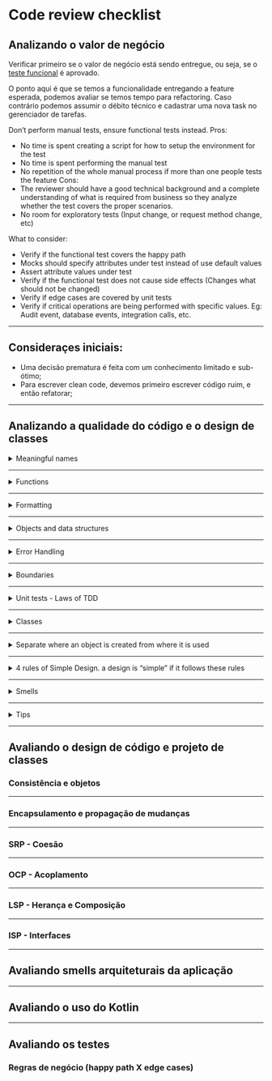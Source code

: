 # Code review checklist

## Analizando o valor de negócio
Verificar primeiro se o valor de negócio está sendo entregue, ou seja, se o [teste funcional](http://softwaretestingfundamentals.com/functional-testing/) é aprovado.

O ponto aqui é que se temos a funcionalidade entregando a feature esperada, podemos avaliar se temos tempo para refactoring. Caso contrário podemos assumir o débito técnico e cadastrar uma nova task no gerenciador de tarefas.

Don’t perform manual tests, ensure functional tests instead.
Pros:
* No time is spent creating a script for how to setup the environment for the test
* No time is spent performing the manual test
* No repetition of the whole manual process if more than one people tests the feature
Cons:
* The reviewer should have a good technical background and a complete understanding of what is required from business so they analyze whether the test covers the proper scenarios.
* No room for exploratory tests (Input change, or request method change, etc)

What to consider:
* Verify if the functional test covers the happy path
* Mocks should specify attributes under test instead of use default values
* Assert attribute values under test
* Verify if the functional test does not cause side effects (Changes what should not be changed)
* Verify if edge cases are covered by unit tests
* Verify if critical operations are being performed with specific values. Eg: Audit event, database events, integration calls, etc.

---

## Consideraçes iniciais:
- Uma decisão prematura é feita com um conhecimento limitado e sub-ótimo;
- Para escrever clean code, devemos primeiro escrever código ruim, e então refatorar;

---

## Analizando a qualidade do código e o design de classes
<details>
  <summary>Meaningful names</summary>
  
  - [ ] Os nomes escolhidos para variáveis, métodos, classes, etc; expressam realmente seu significado?
    - Exemplos de nomes de variáveis: `elapsedTimeInDays`, `daysSinceCreation`, `daysSinceModification`, `fileAgeInDays`;
  - [ ] Não faça append do tipo da variável ao seu nome. Ex: `shoppingCartItemsList`;
  - [ ] Consistência ao escolher nomes que tem conceitos similares;
  - [ ] Consistência ao, escolher nomes que tem conceitos similares
  - [ ] O tamanho do nome da variável deve corresponder ao seu escopo. Nome curto -> Escopo curto;
  - [ ] Consistência ao, escolher nomes que tem conceitos similares
  - [ ] Existem valores mágicos pelo código? Extraia constantes para tais situações;
  - [ ] Utilize nomes pronunciáveis e que sejam possíveis de serem procurados. Nada de `xbhqService`;
  - [ ] Utilize unencoded interfaces. `IShapeFactory` -> `ShapeFactory`, e então nas classes concrertas: `ShapeFactoryImp`;
  - [ ] Classes devem ser nomeadas com substantivos ou frases. Ex: `Customer`, `WikiPage`, `Account`, `AddressParser`. Evite nomes como `Manager`, `Processor`, or `Info`. O nome de uma classe não deve ser um verbo.
  - [ ] Para `constructor overload` use um `factory method`;
  - [ ] Métodos devem ser nomeados como verbos;
  - [ ] Escolha uma palavra por conceito. Não misture `fetch`, `get`, `retrieve`; ou `add`, `create`, `increase`;
  - [ ] Faça uso dos termos da computação, nomes de algorítmos, nomes de patterns, etc. São pessoas familiarizadas com desenvolvimento de software que lerão o código. Não se preocupe :);
  - [ ] Adicione contexto ao escolher nomes. A variável `state` não provê contexto algum quando recebida sozinha como parâmetro, mas se o noem dela é `addrState`e conseguimos deduzir que ela é parte de um endereço.
</details>

---

<details>
  <summary>Functions</summary>
  
  - [ ] Devem ser pequenas
  - [ ] Devem ter apenas um nível de abstração, de forma que possa-se entender se ela é um conceito essencial ou apenas um detalhe;
  - [ ] `If` statements devem sempre estar na forma positiva;
  - [ ] O código deve ser lido de cima para baixo: Stepdown Rule
  - [ ] O código deve ser lido como uma narrativa, onde cada função é sucedida por uma com seu próximo nível de abstração;
    - To say this differently, we want to be able to read the program as though it were a set of TO paragraphs, each of which is describing the current level of abstraction and referencing subsequent TO paragraphs at the next level down.
    - To include the setups and teardowns, we include setups, then we include the test page content, and then we include the teardowns.
    - To include the setups, we include the suite setup if this is a suite, then we include the regular setup.
    - To include the suite setup, we search the parent hierarchy for the “SuiteSetUp” page and add an include statement with the path of that page.
    - To search the parent. . .
  
  ### Number of arguments:
  
  - [ ] Zero (niladic);
  - [ ] Um (monadic;
  - [ ] Dois (dyadic);
  - [ ] Três argumentos (triadic) deve ser evitado sempre que possível;
  - [ ] Mais do que 3 (polyadic) - Requer uma boa justificativa, pois não deve ser usado;
  - [ ] Não use parâmetros `output` (Parâmetros que sofrem modificações dentro do método no qual é passado);
  - [ ] Não utilize parâmetros como flag
  - [ ] Funções não devem ter efeitos colaterais;
  - [ ] Observe acoplamento temporal (Quando existe um momento certo para chamar uma função, caso contrário ela não irá funcionar);
  - [ ] Se uma função precisa alterar o estado de algo, que seja do próprio objeto que está a invocando;
  - [ ] Não devemos ter que ler a assinatura de uma função para entender o que ela faz. O próprio nome deve deixar isso descrito;
  - [ ] Command Query Separation: Funções devem executar algo OU retornar algo. Não os dois;
    - Say we have a function to set a value to an attribute and return true if it succeeds. In our program it would be wrapped in an if condition. However we would not tell whether we’re checking the attribute was previously set then we do something (work as an adjective). Or if we can assign a value successfully (work as a verb). A solution to that is to separate the verification(Query) from the assignment(Command). And wrap the command inside an if statement verifying the Query in our program.
  - [ ] É melhor lançar exceptions do que retornar códigos de erro. Ao retornar um código de erro nós obrigamos o client a tratar o erro imediatamente (programação defensiva);
    - Ao fazer uso de exceptions podemos fazer um wrap na classe client da nossa função, e separar a execução do cenário esperado do momento de tratamento de erro;
  - [ ] Extraia para funções o conteúdo de tryCatch blocks;
</details>

---

<details>
  <summary>Formatting</summary>

  - [ ] Posicione de forma próxima conceitos relacionados;
  - [ ] Utilize linhas em branco para separar contexto;
</details>

---

<details>
  <summary>Objects and data structures</summary>

  - [ ] Objects hide their data behind abstractions and expose functions that operate on that data. Whereas DataStructures expose their data and have no meaningful functions.
  - [ ] Procedural code (code using data structures) makes it easy to add new functions without changing the existing data structures. OO code, on the other hand, makes it easy to add new classes without changing existing functions. Procedural code makes it hard to add new data structures because all the functions must change. OO code makes it hard to add new functions because all the classes must change.
  - [ ] (See how to solve)Law of Demeter: a module should not know about the innards of the objects it manipulates. In other words, talk to friends, not to strangers.
  - [ ] Avoid train wracks: final String outputDir = ctxt.getOptions().getScratchDir().getAbsolutePath();
  - [ ] It’s better to split in variables
</details>

---

<details>
  <summary>Error Handling</summary>

  - [ ] Use `unchecked exceptions`. A principal diferença é que as `unchecked exceptions` são verificadas em tempo de execução, e não em tempo de compilação como as `checked exceptions`;
  - [ ] Forneça contexto nas exceptions para que seja possível saber exatamente de onde saiu;
  - [ ] Não retorne `null`, faça uso do SPECIAL CASE PATTERN [Fowler];
</details>

---

<details>
  <summary>Boundaries</summary>

  - [ ] Quando estiver estudando algum package, lib, ou api, escreva testes. Dessa forma você não só aprende como é o funcionamento mas também deixa a documentação para outras pessoas;
  - [ ] Quando precisar fazer uso de código que ainda não existe, crie uma interface para representar o código, e então crie um adapter para usar a real implementação posteriormente, e também poder criar uma implementação fake para os testes;
    - See more about seams in [WELC]
</details>

---

<details>
  <summary>Unit tests - Laws of TDD</summary>

  - [ ] First Law You may not write production code until you have written a failing unit test
  - [ ] Second Law You may not write more of a unit test than is sufficient to fail, and not compiling is failing
  - [ ] Third Law You may not write more production code than is sufficient to pass the currently failing test
  - [ ] Single concept per test
  - [ ] Minimize the number of asserts per concept
  - [ ] Tests rules
  - [ ] Fast: Tests should be fast
  - [ ] Independent: Tests should not depend on each other
  - [ ] Repeatable: Tests should be repeatable in any environment
  - [ ] Self-validating: The tests should have a boolean output. Either they pass or fail.
  - [ ] Timely: The tests need to be written in a timely fashion. Unit tests should be written just before the production code that makes them pass. If you write tests after the production code, then you may find the production code to be hard to test
</details>

---

<details>
  <summary>Classes</summary>

  ### Structure
  - [ ] Variables
  - [ ] Static constants
  - [ ] Private static variables
  - [ ] Private instance variables
  - [ ] Private utilities called by a public function right after the public function itself

  ### Encapsulation
  - [ ] Hide as much as possible


  ### Design
  - [ ] Class size (Count responsibilities)
  - [ ] The name of a class should describe what responsibilities it fulfills
  - [ ] If we cannot derive a concise name for a class, then it’s likely too large
  - [ ] Organize your code for change
  - [ ] SRP
  - [ ] We should also be able to write a brief description of the class in about 25 words, without using the words “if,” “and,” “or,” or “but.”
  - [ ] Class or module should have one, and only one, reason to change
  - [ ] Do you want your tools organized into toolboxes with many small drawers each containing well-defined and well-labeled components? Or do you want a few drawers that you just toss everything into?
  - [ ] The goal is to organize it so that a developer knows where to look to find things and need only understand the directly affected complexity at any given time.
  - [ ] Cohesion
  - [ ] Classes should have few instance variables. Each of the methods of a class should manipulate one or more of those variables. In general the more variables a method manipulates the more cohesive that method is to its class. A class in which each variable is used by each method is maximally cohesive.
  - [ ] DIP
  - [ ] Depend on abstractions, not on details

</details>

---

<details>
  <summary>Separate where an object is created from where it is used</summary>

  - [ ] ‘Main’ module defines where it is created. It has the Factory Implementation of an abstraction in the Application module
  - [ ] ‘Application’ module defines where it is used and depends on an abstraction
</details>

---

<details>
  <summary>4 rules of Simple Design. a design is “simple” if it follows these rules</summary>

  - [ ] Runs all the tests
  - [ ] Contains no duplication
  - [ ] Expresses the intent of the programmer
  - [ ] Minimizes the number of classes and methods (lowest priority)
</details>

---

<details>
  <summary>Smells</summary>

  ### Environment
    - [ ] Build requires more than one step (single entry point)
    - [ ] Tests require more than one step
  
  ### Functions
    - [ ] Too many args
    - [ ] Output args
    - [ ] Flag args
</details>

---

<details>
  <summary>Tips</summary>

  ### General
- [ ] Obvious Behavior Is Unimplemented. We should not be surprised by the function for not doing expected operations
- [ ] Incorrect behavior on edge cases. Don’t rely on your intuition. Look for every boundary condition and write a test for it
- [ ] Overridden safeties
- [ ] Duplication. Find and eliminate duplication wherever you can
- [ ] Vertical separation
- [ ] Inconsistency. If you do something a certain way, do all similar things in the same way. This goes back to the principle of least surprise.
- [ ] Structure over Convention
- [ ] Enforce design decisions with structure over convention. Naming conventions are good, but they are inferior to structures that force compliance. For example, switch/cases with nicely named enumerations are inferior to base classes with abstract methods. No one is forced to implement the switch/case statement the same way each time; but the base classes do enforce that concrete classes have all abstract methods implemented.
- [ ] Encapsulate conditionals
- [ ] Don’t Be Arbitrary. Have a reason for the way you structure your code, and make sure that reason is communicated by the structure of the code
### Names
- [ ] Choose Names at the Appropriate Level of Abstraction. Don’t pick names that communicate implementation; choose names the reflect the level of abstraction of the class or function you are working in.
- [ ] Use Long Names for Long Scopes
- [ ] Names Should Describe Side-Effects. Ex: getFormattedValueOrEmpty
### Tests
- [ ] Use a Coverage Tool!
- [ ] Don’t Skip Trivial Tests
- [ ] An Ignored Test Is a Question about an Ambiguity
- [ ] Test Boundary Conditions
- [ ] Exhaustively Test Near Bugs
- [ ] Bugs tend to congregate. When you find a bug in a function, it is wise to do an exhaustive test of that function. You’ll probably find that the bug was not alone
</details>

---

## Avaliando o design de código e projeto de classes

### Consistência e objetos

---

### Encapsulamento e propagação de mudanças

---

### SRP - Coesão

---

### OCP - Acoplamento

---

### LSP - Herança e Composição

---

### ISP - Interfaces

---

## Avaliando smells arquiteturais da aplicação

---

## Avaliando o uso do Kotlin

---

## Avaliando os testes

### Regras de negócio (happy path X edge cases)
